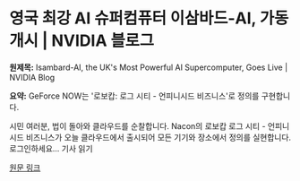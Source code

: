 # 영국 최강 AI 슈퍼컴퓨터 이삼바드-AI, 가동 개시 | NVIDIA 블로그

**원제목:** Isambard-AI, the UK's Most Powerful AI Supercomputer, Goes Live | NVIDIA Blog

**요약:** GeForce NOW는 '로보캅: 로그 시티 - 언피니시드 비즈니스'로 정의를 구현합니다. 

시민 여러분, 법이 돌아와 클라우드를 순찰합니다. Nacon의 로보캅 로그 시티 - 언피니시드 비즈니스가 오늘 클라우드에서 출시되어 모든 기기와 장소에서 정의를 실현합니다. 로그인하세요...   기사 읽기

[원문 링크](https://blogs.nvidia.com/blog/isambard-ai/)
